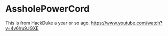 # AssholePowerCord

This is from HackDuke a year or so ago. https://www.youtube.com/watch?v=4v6lru9JGXE
